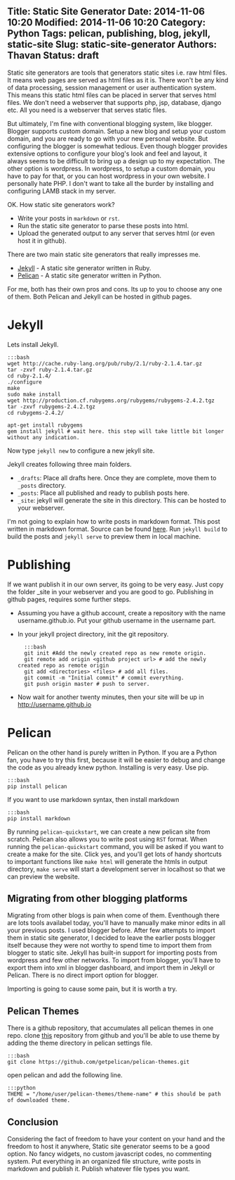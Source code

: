 Title: Static Site Generator
Date: 2014-11-06 10:20
Modified: 2014-11-06 10:20
Category: Python
Tags: pelican, publishing, blog, jekyll, static-site
Slug: static-site-generator
Authors: Thavan
Status: draft
---

Static site generators are tools that generators static sites i.e. raw html files. It means web pages are served as html files as it is. There won't be any kind of data processing, session management or user authentication system. This means this static html files can be placed in server that serves html files. We don't need a webserver that supports php, jsp, database, django etc. All you need is a webserver that serves static files.

But ultimately, I'm fine with conventional blogging system, like blogger. Blogger supports custom domain. Setup a new blog and setup your custom domain, and you are ready to go with your new personal website. But configuring the blogger is somewhat tedious. Even though blogger provides extensive options to configure your blog's look and feel and layout, it always seems to be difficult to bring up a design up to my expectation. The other option is wordpress. In wordpress, to setup a custom domain, you have to pay for that, or you can host wordpress in your own website. I personally hate PHP. I don't want to take all the burder by installing and configuring LAMB stack in my server.

OK. How static site generators work?

* Write your posts in `markdown` or `rst`.
* Run the static site generator to parse these posts into html.
* Upload the generated output to any server that serves html (or even host it in github).

There are two main static site generators that really impresses me.

* [Jekyll][jekyll] - A static site generator written in Ruby.
* [Pelican][pelican] - A static site generator written in Python.

For me, both has their own pros and cons. Its up to you to choose any one of them. Both Pelican and Jekyll can be hosted in github pages.

Jekyll
======
Lets install Jekyll.

	:::bash
	wget http://cache.ruby-lang.org/pub/ruby/2.1/ruby-2.1.4.tar.gz
	tar -zxvf ruby-2.1.4.tar.gz
	cd ruby-2.1.4/
	./configure
	make
	sudo make install
	wget http://production.cf.rubygems.org/rubygems/rubygems-2.4.2.tgz
	tar -zxvf rubygems-2.4.2.tgz
	cd rubygems-2.4.2/

	apt-get install rubygems
	gem install jekyll # wait here. this step will take little bit longer without any indication.

Now type `jekyll new` to configure a new jekyll site.

Jekyll creates following three main folders.

* `_drafts`: Place all drafts here. Once they are complete, move them to `_posts` directory.
* `_posts`: Place all published and ready to publish posts here.
* `_site`: jekyll will generate the site in this directory. This can be hosted to your webserver.

I'm not going to explain how to write posts in markdown format. This post written in markdown format. Source can be found [here][post-source].
Run `jekyll build` to build the posts and `jekyll serve` to preview them in local machine.

Publishing
==========
If we want publish it in our own server, its going to be very easy. Just copy the folder _site in your webserver and you are good to go.
Publishing in github pages, requires some further steps.

* Assuming you have a github account, create a repository with the name username.github.io. Put your github username in the username part.
* In your jekyll project directory, init the git repository.

		:::bash
		git init #Add the newly created repo as new remote origin.
		git remote add origin <github project url> # add the newly created repo as remote origin
		git add <directories> <files> # add all files.
		git commit -m "Initial commit" # commit everything.
		git push origin master # push to server.

* Now wait for another twenty minutes, then your site will be up in http://username.github.io

Pelican
=======

Pelican on the other hand is purely written in Python. If you are a Python fan, you have to try this first, because it will be easier to debug and change the code as you already knew python. Installing is very easy. Use pip.

	:::bash
	pip install pelican

If you want to use markdown syntax, then install markdown

	:::bash
	pip install markdown
	
By running ``pelican-quickstart``, we can create a new pelican site from scratch. Pelican also allows you to write post using `RST` format. When running the ``pelican-quickstart`` command, you will be asked if you want to create a make for the site. Click yes, and you'll get lots of handy shortcuts to important functions like ``make html`` will generate the htmls in output directory, ``make serve`` will start a development server in localhost so that we can preview the website.

Migrating from other blogging platforms
---------------------------------------
Migrating from other blogs is pain when come of them. Eventhough there are lots tools availabel today, you'll have to manually make minor edits in all your previous posts. I used blogger before. After few attempts to import them in static site generator, I decided to leave the earlier posts blogger itself because they were not worthy to spend time to import them from blogger to static site. Jekyll has built-in support for importing posts from wordpress and few other networks. To import from blogger, you'll have to export them into xml in blogger dashboard, and import them in Jekyll or Pelican. There is no direct import option for blogger.

Importing is going to cause some pain, but it is worth a try.

Pelican Themes
--------------
There is a github repository, that accumulates all pelican themes in one repo. clone [this][theme-repo] repository from github and you'll be able to use theme by adding the theme directory in pelican settings file.

	:::bash
	git clone https://github.com/getpelican/pelican-themes.git
	
open pelican and add the following line.

	:::python
	THEME = "/home/user/pelican-themes/theme-name" # this should be path of downloaded theme.
	
Conclusion
----------
Considering the fact of freedom to have your content on your hand and the freedom to host it anywhere, Static site generator seems to be a good option. No fancy widgets, no custom javascript codes, no commenting system. Put everything in an organized file structure, write posts in markdown and publish it. Publish whatever file types you want.

[theme-repo]: https://github.com/getpelican/pelican-themes
[jekyll]: http://jekyllrb.com/
[pelican]: http://docs.getpelican.com/
[post-source]: https://raw.githubusercontent.com/thavan/site/master/content/static-site-generators.md
